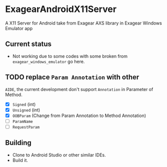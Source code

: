 # ExagearAndroidX11Server
A X11 Server for Android take from Exagear AXS library in Exagear Windows Emulator app

## Current status
- Not working due to some codes with some broken from `exagear_windows_emulator` go here.

## TODO replace `Param Annotation` with other
`AIDE`, the current development don't support `Annotation` in Parameter of Method.
- [x] `Signed` (int)
- [x] `Unsigned` (int)
- [x] `OOBParam` (Change from Param Annotation to Method Annotation)
- [ ] `ParamName`
- [ ] `RequestParam`

## Building
- Clone to Android Studio or other similar IDEs.
- Build it.

